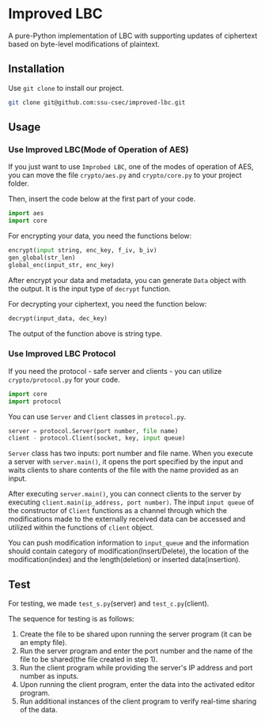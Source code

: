 # Improved LBC
   
A pure-Python implementation of LBC with supporting updates of ciphertext based on byte-level modifications of plaintext.
	   
## Installation
	    
Use ```git clone``` to install our project.
			     
```bash
git clone git@github.com:ssu-csec/improved-lbc.git
```
## Usage
					    
### Use Improved LBC(Mode of Operation of AES)
						   
If you just want to use ```Improbed LBC```, one of the modes of operation of AES, you can move the file ```crypto/aes.py``` and ```crypto/core.py``` to your project folder.
							  
Then, insert the code below at the first part of your code.
							     
```python
import aes
import core
```
For encrypting your data, you need the functions below:
									  
```python
encrypt(input string, enc_key, f_iv, b_iv)
gen_global(str_len)
global_enc(input_str, enc_key)
```
After encrypt your data and metadata, you can generate ```Data``` object with the output. It is the input type of ```decrypt``` function.
											 
For decrypting your ciphertext, you need the function below:
											  
```python
decrypt(input_data, dec_key)
```
The output of the function above is string type.

### Use Improved LBC Protocol
												    
If you need the protocol - safe server and clients - you can utilize ```crypto/protocol.py``` for your code.
```python
import core
import protocol
```
You can use ```Server``` and ```Client``` classes in ```protocol.py```.

```python
server = protocol.Server(port number, file name)
client - protocol.Client(socket, key, input queue)
```
```Server``` class has two inputs: port number and file name. 
When you execute a server with ```server.main()```, it opens the port specified by the input and waits clients to share contents of the file with the name provided as an input. 

After executing ```server.main()```, you can connect clients to the server by executing ```client.main(ip_address, port number)```. 
The input ```input queue``` of the constructor of ```Client``` functions as a channel through which the modifications made to the externally received data can be accessed and utilized within the functions of ```client``` object. 

You can push modification information to ```input_queue``` and the information should contain category of modification(Insert/Delete), the location of the modification(index) and the length(deletion) or inserted data(insertion).

## Test

For testing, we made ```test_s.py```(server) and ```test_c.py```(client).

The sequence for testing is as follows:

1. Create the file to be shared upon running the server program (it can be an empty file).
2. Run the server program and enter the port number and the name of the file to be shared(the file created in step 1).
3. Run the client program while providing the server's IP address and port number as inputs.
4. Upon running the client program, enter the data into the activated editor program.
5. Run additional instances of the client program to verify real-time sharing of the data.

